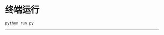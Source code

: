 # 终端运行

```shell
python run.py
```
***************************************************************************************************************************************************************************************************************************************************************************************************************************************************************************************************************************************************************************************************************************************************************************************************************************************************